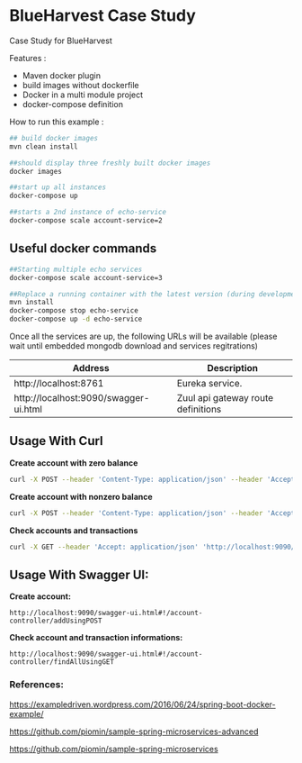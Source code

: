 # BlueHarvest Case Study

Case Study for BlueHarvest

Features :
- Maven docker plugin
- build images without dockerfile
- Docker in a multi module project
- docker-compose definition

How to run this example :

```sh
## build docker images
mvn clean install

##should display three freshly built docker images
docker images

##start up all instances
docker-compose up

##starts a 2nd instance of echo-service
docker-compose scale account-service=2
```

## Useful docker commands
```sh
##Starting multiple echo services
docker-compose scale account-service=3

##Replace a running container with the latest version (during development)
mvn install
docker-compose stop echo-service
docker-compose up -d echo-service
```

Once all the services are up, the following URLs will be available 
(please wait until embedded mongodb download and services regitrations)

Address | Description
--- | ---
http://localhost:8761 | Eureka service.
http://localhost:9090/swagger-ui.html | Zuul api gateway route definitions


## Usage With Curl

**Create account with zero balance**
```sh
curl -X POST --header 'Content-Type: application/json' --header 'Accept: application/json' 'http://localhost:9090/api/account/?customer=1&balance=0&firstName=adnan&surname=ozdemir'
```
**Create account with nonzero balance**
```sh
curl -X POST --header 'Content-Type: application/json' --header 'Accept: application/json' 'http://localhost:9090/api/account/?customer=1&balance=20&firstName=adnan&surname=ozdemir'
```
**Check accounts and transactions**
```sh
curl -X GET --header 'Accept: application/json' 'http://localhost:9090/api/account/'
```

## Usage With Swagger UI:

**Create account:**

`http://localhost:9090/swagger-ui.html#!/account-controller/addUsingPOST
`

**Check account and transaction informations:**

`http://localhost:9090/swagger-ui.html#!/account-controller/findAllUsingGET
`

### References:
https://exampledriven.wordpress.com/2016/06/24/spring-boot-docker-example/

https://github.com/piomin/sample-spring-microservices-advanced

https://github.com/piomin/sample-spring-microservices